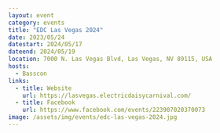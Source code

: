 ```yaml
---
layout: event
category: events
title: "EDC Las Vegas 2024"
date: 2023/05/24
datestart: 2024/05/17
dateend: 2024/05/19
location: 7000 N. Las Vegas Blvd, Las Vegas, NV 89115, USA
hosts:
  - Basscon
links:
  - title: Website
    url: https://lasvegas.electricdaisycarnival.com/
  - title: Facebook
    url: https://www.facebook.com/events/223907020370073
image: /assets/img/events/edc-las-vegas-2024.jpg
---
```

